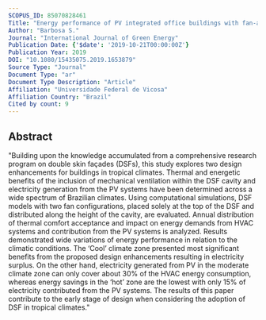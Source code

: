 ```yaml
---
SCOPUS_ID: 85070828461
Title: "Energy performance of PV integrated office buildings with fan-assisted double skin façades under tropical climates"
Author: "Barbosa S."
Journal: "International Journal of Green Energy"
Publication Date: {'$date': '2019-10-21T00:00:00Z'}
Publication Year: 2019
DOI: "10.1080/15435075.2019.1653879"
Source Type: "Journal"
Document Type: "ar"
Document Type Description: "Article"
Affiliation: "Universidade Federal de Vicosa"
Affiliation Country: "Brazil"
Cited by count: 9
---
```


## Abstract
"Building upon the knowledge accumulated from a comprehensive research program on double skin façades (DSFs), this study explores two design enhancements for buildings in tropical climates. Thermal and energetic benefits of the inclusion of mechanical ventilation within the DSF cavity and electricity generation from the PV systems have been determined across a wide spectrum of Brazilian climates. Using computational simulations, DSF models with two fan configurations, placed solely at the top of the DSF and distributed along the height of the cavity, are evaluated. Annual distribution of thermal comfort acceptance and impact on energy demands from HVAC systems and contribution from the PV systems is analyzed. Results demonstrated wide variations of energy performance in relation to the climatic conditions. The ‘Cool’ climate zone presented most significant benefits from the proposed design enhancements resulting in electricity surplus. On the other hand, electricity generated from PV in the moderate climate zone can only cover about 30% of the HVAC energy consumption, whereas energy savings in the ‘hot’ zone are the lowest with only 15% of electricity contributed from the PV systems. The results of this paper contribute to the early stage of design when considering the adoption of DSF in tropical climates."
